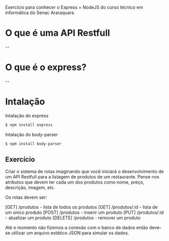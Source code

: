 Exercício para conhecer o Express + NodeJS do curso técnico em informática do Senac Araraquara

# O que é uma API Restfull
--

# O que é o express?
--

# Intalação

Intalação do express
```sh
$ npm install express
```

Intalação do body-parser
```sh
$ npm install body-parser
```

## Exercício
Criar o sistema de rotas imaginando que você iniciará o desenvolvimento de um API Restfull para a listagem de produtos de um restaurante. Pense nos atributos que devem ter cada um dos produtos como nome, preço, descrição, imagem, etc.

Os rotas devem ser:

[GET] /produtos - lista de todos os produtos
[GET] /produtos/:id - lista de um único produto
[POST] /produtos - inserir um produto
[PUT] /produtos/:id - atualizar um produto
[DELETE] /produtos - remover um produto

Até o momento não fizemos a conexão com o banco de dados então deve-se utilizar um arquivo estático JSON para simular os dados.
